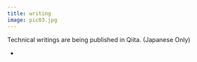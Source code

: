 ```yaml
---
title: writing
image: pic03.jpg
---
```

Technical writings are being published in Qiita. (Japanese Only)

<ul class="alt">
  <li>
    <a target="_blank" href="https://qiita.com/yoshikawaa">
      <span class="fa-stack" style="color:#4cb10d">
        <i class="fa fa-square fa-stack-2x"></i>
        <i class="fa fa-search fa-stack-1x fa-inverse fa-2x"></i>
      </span>
    </a>
  </li>
</ul>

